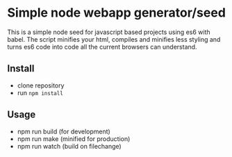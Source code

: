 # Simple node webapp generator/seed

This is a simple node seed for javascript based projects using es6 with babel.
The script minifies your html, compiles and minifies less styling and turns es6 code into code all the current browsers can understand.

## Install
* clone repository
* run ```npm install``` 

## Usage
* npm run build (for development)
* npm run make (minified for production)
* npm run watch (build on filechange)